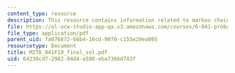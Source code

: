 ```yaml
---
content_type: resource
description: This resource contains information related to markov chain.
file: https://ol-ocw-studio-app-qa.s3.amazonaws.com/courses/6-041-probabilistic-systems-analysis-and-applied-probability-fall-2010/64230cd7298294d4a580eba7366d743f_MIT6_041F10_final_sol.pdf
file_type: application/pdf
parent_uid: fa676672-66b4-16cd-9070-c155e20ea095
resourcetype: Document
title: MIT6_041F10_final_sol.pdf
uid: 64230cd7-2982-94d4-a580-eba7366d743f
---
```

